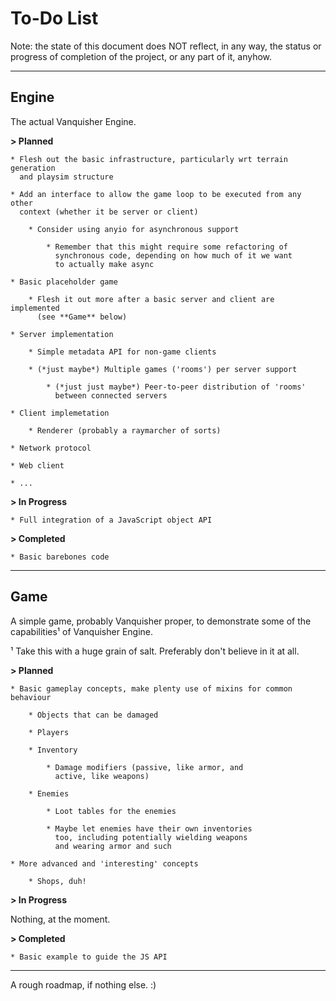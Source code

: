 # To-Do List

Note: the state of this document does NOT reflect, in any way, the status or
progress of completion of the project, or any part of it, anyhow.

-----

## Engine

The actual Vanquisher Engine.

**> Planned**

	* Flesh out the basic infrastructure, particularly wrt terrain generation
	  and playsim structure

	* Add an interface to allow the game loop to be executed from any other
	  context (whether it be server or client)

		* Consider using anyio for asynchronous support

			* Remember that this might require some refactoring of
			  synchronous code, depending on how much of it we want
			  to actually make async

	* Basic placeholder game

		* Flesh it out more after a basic server and client are implemented
		  (see **Game** below)

	* Server implementation

		* Simple metadata API for non-game clients

		* (*just maybe*) Multiple games ('rooms') per server support

			* (*just just maybe*) Peer-to-peer distribution of 'rooms'
			  between connected servers

	* Client implemetation

		* Renderer (probably a raymarcher of sorts)

	* Network protocol

	* Web client

	* ...

**> In Progress**

	* Full integration of a JavaScript object API

**> Completed**

	* Basic barebones code

-----

## Game

A simple game, probably Vanquisher proper, to demonstrate some of the
capabilities¹ of Vanquisher Engine.

¹ Take this with a huge grain of salt. Preferably don't believe in it at all.

**> Planned**

	* Basic gameplay concepts, make plenty use of mixins for common behaviour

		* Objects that can be damaged

		* Players

		* Inventory

			* Damage modifiers (passive, like armor, and
			  active, like weapons)

		* Enemies

			* Loot tables for the enemies

			* Maybe let enemies have their own inventories
			  too, including potentially wielding weapons
			  and wearing armor and such

	* More advanced and 'interesting' concepts

		* Shops, duh!

**> In Progress**

Nothing, at the moment.

**> Completed**

	* Basic example to guide the JS API

-----

A rough roadmap, if nothing else. :)
